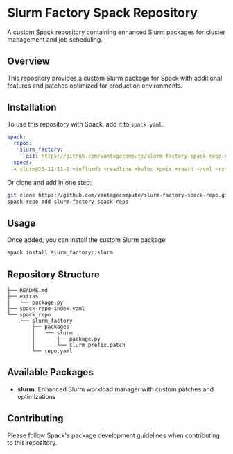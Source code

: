 # Slurm Factory Spack Repository

A custom Spack repository containing enhanced Slurm packages for cluster management and job scheduling.

## Overview

This repository provides a custom Slurm package for Spack with additional features and patches optimized for production environments.

## Installation

To use this repository with Spack, add it to `spack.yaml`.
```yaml
spack:
  repos:
    slurm_factory:
      git: https://github.com/vantagecompute/slurm-factory-spack-repo.git
  specs:
  - slurm@23-11-11-1 +influxdb +readline +hwloc +pmix +restd ~nvml ~rsmi +cgroup +pam sysconfdir=/etc/slurm %gcc@13.3.0
```

Or clone and add in one step:

```bash
git clone https://github.com/vantagecompute/slurm-factory-spack-repo.git
spack repo add slurm-factory-spack-repo
```

## Usage

Once added, you can install the custom Slurm package:

```bash
spack install slurm_factory::slurm
```

## Repository Structure

```
├── README.md
├── extras
│   └── package.py
├── spack-repo-index.yaml
└── spack_repo
    └── slurm_factory
        ├── packages
        │   └── slurm
        │       ├── package.py
        │       └── slurm_prefix.patch
        └── repo.yaml
```

## Available Packages

- **slurm**: Enhanced Slurm workload manager with custom patches and optimizations

## Contributing

Please follow Spack's package development guidelines when contributing to this repository.

